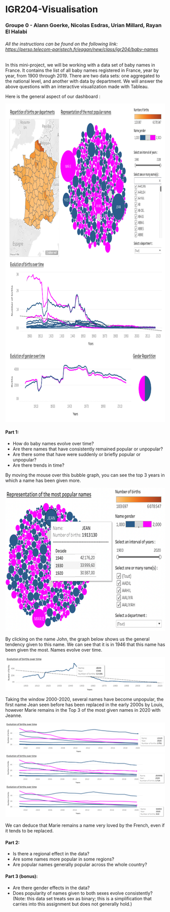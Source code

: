 # IGR204-Visualisation 

### Groupe 0 - Alann Goerke, Nicolas Esdras, Urian Millard, Rayan El Halabi

###### *All the instructions can be found on the following link: https://perso.telecom-paristech.fr/eagan/new/class/igr204/baby-names*

In this mini-project, we will be working with a data set of baby names in France. It contains the list of all baby names registered in France, year by year, from 1900 through 2019. There are two data sets: one aggregated to the national level, and another with data by department. We will answer the above questions with an interactive visualization made with Tableau. 

Here is the general aspect of our dashboard : 

<img src="https://github.com/N-dras/IGR204-Visualisation/blob/main/Images/Entire_viz.png" width="1000" height="1000">

#### Part 1:
- How do baby names evolve over time?
- Are there names that have consistently remained popular or unpopular? 
- Are there some that have were suddenly or briefly popular or unpopular? 
- Are there trends in time? 

By moving the mouse over this bubble graph, you can see the top 3 years in which a name has been given more. 

<img src="https://github.com/N-dras/IGR204-Visualisation/blob/main/Images/Question_1.1.png" width="700" height="450">

By clicking on the name John, the graph below shows us the general tendency given to this name. We can see that it is in 1946 that this name has been given the most. Names evolve over time.

![image](https://github.com/N-dras/IGR204-Visualisation/blob/main/Images/Question_1.2.png)

Taking the window 2000-2020, several names have become unpopular, the first name Jean seen before has been replaced in the early 2000s by Louis, however Marie remains in the Top 3 of the most given names in 2020 with Jeanne. 

![image](https://github.com/N-dras/IGR204-Visualisation/blob/main/Images/Question_1.3.png)
![image](https://github.com/N-dras/IGR204-Visualisation/blob/main/Images/Question_1.4.png)
![image](https://github.com/N-dras/IGR204-Visualisation/blob/main/Images/Question_1.5.png)

We can deduce that Marie remains a name very loved by the French, even if it tends to be replaced. 


#### Part 2:
- Is there a regional effect in the data? 
- Are some names more popular in some regions? 
- Are popular names generally popular across the whole country?

#### Part 3 (bonus):
- Are there gender effects in the data? 
- Does popularity of names given to both sexes evolve consistently? (Note: this data set treats sex as binary; this is a simplification that carries into this assignment but does not generally hold.)

